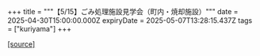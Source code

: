 +++
title = """【5/15】ごみ処理施設見学会（町内・焼却施設）"""
date = 2025-04-30T15:00:00.000Z
expiryDate = 2025-05-07T13:28:15.437Z
tags = ["kuriyama"]
+++


[[source]](https://www.town.kuriyama.hokkaido.jp/site/trash/26936.html)
